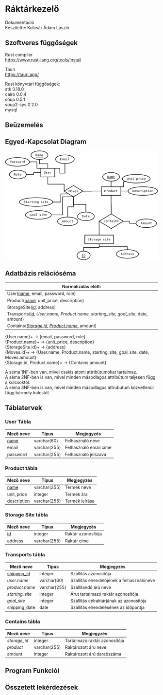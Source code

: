 # Ráktárkezelő
Dokumentáció <br>
Készítette: Kulcsár Ádám László

## Szoftveres függőségek

Rust compiler <br>
https://www.rust-lang.org/tools/install

Tauri <br>
https://tauri.app/

Rust könyvtári függőségek: \
atk 0.18.0 \
cairo 0.0.4 \
soup 0.5.1 \
soup2-sys 0.2.0 \
mysql 

## Beüzemelés

## Egyed-Kapcsolat Diagram

![Diagram](./Diagram.png)

## Adatbázis relációséma

| Normalizálás előtt: |
| --- |
| User(<u>name</u>, email, password, role) |
| Product(<u>name</u>, unit_price, description) |
| StorageSite(<u>id</u>, address)
| Transports(<u>id</u>, *User.name, Product.name, starting_site, goal_site*, date, amount)
| Contains(*<u>Storage.id</u>, <u>Product.name</u>*, amount)

{User.name}+ -> {email, password, role} \
{Product.name}+ -> {unit_price, description} \
{StorageSite.id}+ -> {address} \
{Moves.id}+ -> {User.name, Product.name, starting_site, goal_site, date, Moves.amount} \
{Storage.id, Product.name}+ -> {Contains.amount}

A séma 1NF-ben van, mivel csakis atomi attribútumokat tartalmaz. \
A séma 2NF-ben is van, mivel minden másodlagos attribútum teljesen függ a kulcsoktól. \
A séma 3NF-ben is van, mivel minden másodlagos attrubútum közvetlenül függ bármely kulcstól.

## Táblatervek

### User Tábla
| Mező neve | Típus | Megjegyzés |
| -- | -- | -- |
| <u>name</u> | varchar(60) | Felhasználó neve |
| email | varchar(255) | Felhasználó email címe |
| password | varchar(255) | Felhasználó jelszava |

### Product tábla
| Mező neve | Típus | Megjegyzés |
| -- | -- | -- |
| <u>name</u> | varchar(255) | Termék neve |
| unit_price | integer | Termék ára |
| description | varchar(255) | Termék leírása |

### Storage Site tábla
| Mező neve | Típus | Megjegyzés |
| -- | -- | -- |
| <u>id</u> | integer | Raktár azonosítója |
| address | varchar(255) | Raktár címe |

### Transports tábla
| Mező neve | Típus | Megjegyzés |
| -- | -- | -- |
| <u>shipping_id</u> | integer | Szállítás azonosítója |
| *user.name* | varchar(60) | Szállítás elrendelőjének a felhasználóneve |
| *product.name* | varchar(255) | Szállítandó árú neve |
| *starting_site* | integer | Árut tartalmazó raktár azonosítója |
| *goal_site* | integer | Szállítás célraktárjának az azonosítója |
| shipping_date | date | Szállítás elrendelésének az időpontja |

### Contains tábla
| Mező neve | Típus | Megjegyzés |
| -- | -- | -- |
| *storage_id* | integer | Tartalmazó raktár azonosítója |
| *product* | varchar(255) | Raktározott áru neve |
| amount | integer | Raktározott árú darabszáma |

## Program Funkciói

## Összetett lekérdezések
